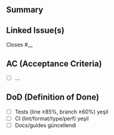 ## Summary
<!-- Kısa özet -->

## Linked Issue(s)
Closes #__

## AC (Acceptance Criteria)
- [ ] …

## DoD (Definition of Done)
- [ ] Tests (line ≥85%, branch ≥60%) yeşil
- [ ] CI (lint/format/type/perf) yeşil
- [ ] Docs/guides güncellendi
